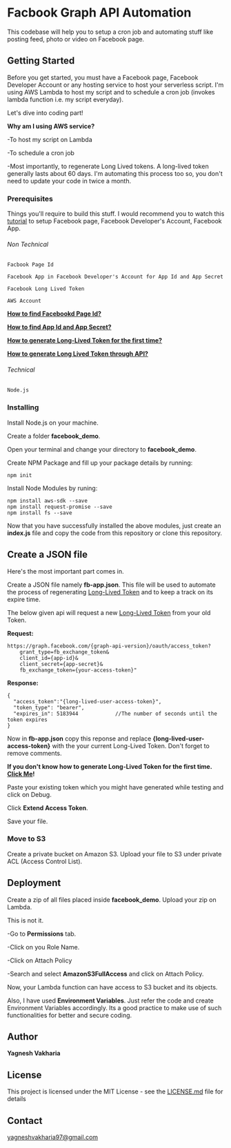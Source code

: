 # Facbook Graph API Automation

This codebase will help you to setup a cron job and automating stuff like posting feed, photo or video on Facebook page.

## Getting Started

Before you get started, you must have a Facebook page, Facebook Developer Account or any hosting service to host your serverless script. I'm using AWS Lambda to host my script and to schedule a cron job (invokes lambda function i.e. my script everyday). 

Let's dive into coding part!

**Why am I using AWS service?**

-To host my script on Lambda

-To schedule a cron job

-Most importantly, to regenerate Long Lived tokens. A long-lived token generally lasts about 60 days. I'm automating this process too so, you don't need to update your code in twice a month.

### Prerequisites

Things you'll require to build this stuff. I would recommend you to watch this [tutorial](https://www.youtube.com/watch?v=WteK95AppF4&t=12s) to setup Facebook page, Facebook Developer's Account, Facebook App.

###### Non Technical
```
Facbook Page Id

Facebook App in Facebook Developer's Account for App Id and App Secret

Facebook Long Lived Token

AWS Account
```

**[How to find Facebookd Page Id?](https://www.facebook.com/help/1503421039731588)**

**[How to find App Id and App Secret?](https://developers.facebook.com/docs/graph-api/using-graph-api)**

**[How to generate Long-Lived Token for the first time?](https://developers.facebook.com/tools/debug/accesstoken/)**

**[How to generate Long Lived Token through API?](https://developers.facebook.com/docs/facebook-login/access-tokens/refreshing/)**

###### Technical
```
Node.js
```

### Installing
Install Node.js on your machine. 

Create a folder **facebook_demo**.

Open your terminal and change your directory to **facebook_demo**.

Create NPM Package and fill up your package details by running:
```
npm init
```

Install Node Modules by runing:
```
npm install aws-sdk --save
npm install request-promise --save
npm install fs --save
```

Now that you have successfully installed the above modules, just create an **index.js** file and copy the code from this repository or clone this repository.

## Create a JSON file

Here's the most important part comes in.

Create a JSON file namely **fb-app.json**. This file will be used to automate the process of regenerating [Long-Lived Token](https://developers.facebook.com/docs/facebook-login/access-tokens/refreshing/) and to keep a track on its expire time.

The below given api will request a new [Long-Lived Token](https://developers.facebook.com/docs/facebook-login/access-tokens/refreshing/) from your old Token.

**Request:**
```
https://graph.facebook.com/{graph-api-version}/oauth/access_token?  
    grant_type=fb_exchange_token&          
    client_id={app-id}&
    client_secret={app-secret}&
    fb_exchange_token={your-access-token}"
```
**Response:**
```
{
  "access_token":"{long-lived-user-access-token}",
  "token_type": "bearer",
  "expires_in": 5183944            //The number of seconds until the token expires
}
```
Now in **fb-app.json** copy this reponse and replace **{long-lived-user-access-token}** with the your current Long-Lived Token.
Don't forget to remove comments.

**If you don't know how to generate Long-Lived Token for the first time. [Click Me](https://developers.facebook.com/tools/debug/accesstoken/)!**

Paste your existing token which you might have generated while testing and click on Debug. 

Click **Extend Access Token**.

Save your file.

### Move to S3

Create a private bucket on Amazon S3. Upload your file to S3 under private ACL (Access Control List).

## Deployment

Create a zip of all files placed inside **facebook_demo**. Upload your zip on Lambda.

This is not it. 


-Go to **Permissions** tab. 

-Click on you Role Name.

-Click on Attach Policy

-Search and select **AmazonS3FullAccess** and click on Attach Policy.

Now, your Lambda function can have access to S3 bucket and its objects.

Also, I have used **Environment Variables**. Just refer the code and create Environment Variables accordingly. Its a good practice to make use of such functionalities for better and secure coding.

## Author

**Yagnesh Vakharia**

## License

This project is licensed under the MIT License - see the [LICENSE.md](LICENSE.md) file for details

## Contact

yagneshvakharia97@gmail.com
